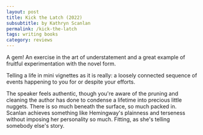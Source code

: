 ```yaml
---
layout: post
title: Kick the Latch (2022)
subsubtitle: by Kathryn Scanlan
permalink: /kick-the-latch
tags: writing books
category: reviews
---
```


A gem!
An exercise in the art of understatement and a great example of fruitful experimentation with the novel form.
<!--more-->
Telling a life in mini vignettes as it is really: a loosely connected sequence of events happening to you for or despite your efforts.

The speaker feels authentic, though you're aware of the pruning and cleaning the author has done to condense a lifetime into precious little nuggets.
There is so much beneath the surface, so much packed in.
Scanlan achieves something like Hemingway's plainness and terseness without imposing her personality so much.
Fitting, as she's telling somebody else's story.
